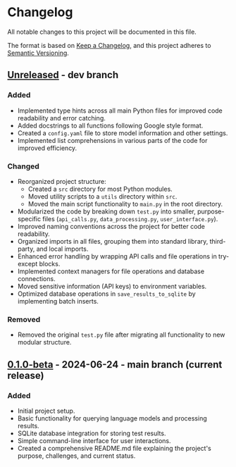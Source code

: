 # Changelog

All notable changes to this project will be documented in this file.

The format is based on [Keep a Changelog](https://keepachangelog.com/en/1.0.0/),
and this project adheres to [Semantic Versioning](https://semver.org/spec/v2.0.0.html).

## [Unreleased] - dev branch

### Added
- Implemented type hints across all main Python files for improved code readability and error catching.
- Added docstrings to all functions following Google style format.
- Created a `config.yaml` file to store model information and other settings.
- Implemented list comprehensions in various parts of the code for improved efficiency.

### Changed
- Reorganized project structure:
  - Created a `src` directory for most Python modules.
  - Moved utility scripts to a `utils` directory within `src`.
  - Moved the main script functionality to `main.py` in the root directory.
- Modularized the code by breaking down `test.py` into smaller, purpose-specific files (`api_calls.py`, `data_processing.py`, `user_interface.py`).
- Improved naming conventions across the project for better code readability.
- Organized imports in all files, grouping them into standard library, third-party, and local imports.
- Enhanced error handling by wrapping API calls and file operations in try-except blocks.
- Implemented context managers for file operations and database connections.
- Moved sensitive information (API keys) to environment variables.
- Optimized database operations in `save_results_to_sqlite` by implementing batch inserts.

### Removed
- Removed the original `test.py` file after migrating all functionality to new modular structure.

## [0.1.0-beta] - 2024-06-24 - main branch (current release)

### Added
- Initial project setup.
- Basic functionality for querying language models and processing results.
- SQLite database integration for storing test results.
- Simple command-line interface for user interactions.
- Created a comprehensive README.md file explaining the project's purpose, challenges, and current status.

[Unreleased]: https://github.com/seanbetts/genai-marketing-benchmarks/tree/dev
[0.1.0-beta]: https://github.com/seanbetts/genai-marketing-benchmarks/tree/0.1.0-beta